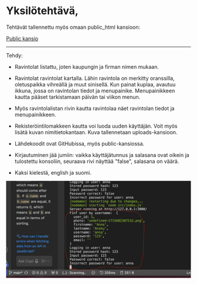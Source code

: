 
# Yksilötehtävä,

Tehtävät tallennettu myös omaan public_html kansioon:

[Public kansio](https://users.metropolia.fi/~annagao/yksilotehtava)

---

Tehdy:

- Ravintolat listattu, joten kaupungin ja firman nimen mukaan.

- Ravintolat ravintolat kartalla. Lähin ravintola on merkitty oranssilla, oletuspaikka vihreällä ja muut sinisellä. Kun painat kuplaa, avautuu ikkuna, jossa on ravintolan tiedot ja menupainike. Menupainikkeen kautta pääset tarkistamaan päivän tai viikon menun.

- Myös ravintolalistan rivin kautta ravintolaa näet ravintolan tiedot ja menupainikkeen.

- Rekisteröintilomakkeen kautta voi luoda uuden käyttäjän. Voit myös lisätä kuvan nimitietokantaan. Kuva tallennetaan uploads-kansioon.

- Lähdekoodit ovat GitHubissa, myös public-kansiossa.

- Kirjautuminen jää jumiin: vaikka käyttäjätunnus ja salasana ovat oikein ja tulostettu konsoliin, seuraava rivi näyttää "false", salasana on väärä.

- Kaksi kielestä, english ja suomi.


![Screenshot](image.png)



